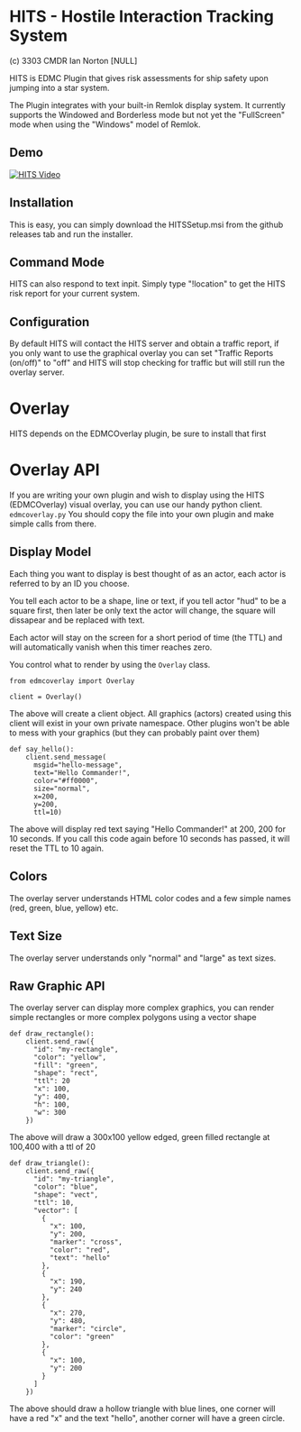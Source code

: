 HITS - Hostile Interaction Tracking System
===========================================
(c) 3303 CMDR Ian Norton [NULL]

HITS is EDMC Plugin that gives risk assessments for ship safety upon jumping
into a star system.

The Plugin integrates with your built-in Remlok display system. It currently
supports the Windowed and Borderless mode but not yet the "FullScreen" mode
when using the "Windows" model of Remlok.

Demo
-----
[![HITS Video](https://img.youtube.com/vi/NIpqUIM_01I/0.jpg)](https://www.youtube.com/watch?v=NIpqUIM_01I)

Installation
-------------

This is easy, you can simply download the HITSSetup.msi from the github releases tab and run the installer.

Command Mode
-------------

HITS can also respond to text inpit. Simply type "!location" to get the HITS
risk report for your current system.

Configuration
--------------
By default HITS will contact the HITS server and obtain a traffic report, if you only want to
use the graphical overlay you can set "Traffic Reports (on/off)" to "off" and HITS will stop checking for
traffic but will still run the overlay server.

Overlay 
========

HITS depends on the EDMCOverlay plugin, be sure to install that first


Overlay API
=============

If you are writing your own plugin and wish to display using the HITS (EDMCOverlay) visual overlay, you can use
our handy python client. `edmcoverlay.py`  You should copy the file into your own plugin and make simple calls 
from there.

Display Model
--------------
Each thing you want to display is best thought of as an actor, each actor is referred to by an ID you choose.

You tell each actor to be a shape, line or text, if you tell actor "hud" to be a square first, then later be only
text the actor will change, the square will dissapear and be replaced with text.

Each actor will stay on the screen for a short period of time (the TTL) and will automatically vanish when this
timer reaches zero.

You control what to render by using the `Overlay` class.
```
from edmcoverlay import Overlay

client = Overlay()
```
The above will create a client object. All graphics (actors) created using this client will exist in your
own private namespace.  Other plugins won't be able to mess with your graphics (but they can probably paint over 
them)

```
def say_hello():
    client.send_message(
      msgid="hello-message",
      text="Hello Commander!",
      color="#ff0000",
      size="normal",
      x=200,
      y=200,
      ttl=10)
```
The above will display red text saying "Hello Commander!" at 200, 200 for 10 seconds.  If you call this code
again before 10 seconds has passed, it will reset the TTL to 10 again.

Colors
-------

The overlay server understands HTML color codes and a few simple names (red, green, blue, yellow) etc.

Text Size
----------

The overlay server understands only "normal" and "large" as text sizes.

Raw Graphic API
----------------

The overlay server can display more complex graphics, you can render simple rectangles or more complex polygons using a vector shape

```
def draw_rectangle():
    client.send_raw({
      "id": "my-rectangle",
      "color": "yellow",
      "fill": "green",
      "shape": "rect",
      "ttl": 20
      "x": 100,
      "y": 400,
      "h": 100,
      "w": 300
    })
```

The above will draw a 300x100 yellow edged, green filled rectangle at 100,400 with a ttl of 20

```
def draw_triangle():
    client.send_raw({
      "id": "my-triangle",
      "color": "blue",
      "shape": "vect",
      "ttl": 10,
      "vector": [
        {
          "x": 100,
          "y": 200,
          "marker": "cross",
          "color": "red",
          "text": "hello"
        },
        {
          "x": 190,
          "y": 240
        },
        {
          "x": 270,
          "y": 480,
          "marker": "circle",
          "color": "green"
        },
        {
          "x": 100,
          "y": 200
        } 
      ]
    })
```

The above should draw a hollow triangle with blue lines, one corner will have a red "x" and the text "hello", 
another corner will have a green circle.
